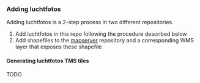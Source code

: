 ### Adding luchtfotos

Adding luchtfotos is a 2-step process in two different repositories.

1) Add luchtfotos in this repo following the procedure described below
2) Add shapefiles to the [mapserver](https://github.com/Amsterdam/mapserver) repository and a corresponding WMS layer that exposes these shapefile

#### Generating luchtfotos TMS tiles

TODO